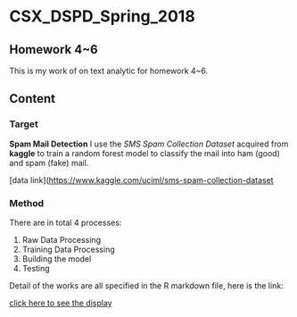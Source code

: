 # CSX_DSPD_Spring_2018

## Homework 4~6
This is my work of on text analytic for homework 4~6.

## Content
### Target
**Spam Mail Detection**
I use the *SMS Spam Collection Dataset* acquired from **kaggle** to train a random forest model to classify the mail into ham (good) and spam (fake) mail.
 
[data link](https://www.kaggle.com/uciml/sms-spam-collection-dataset

### Method
There are in total 4 processes:
<ol>
<li>Raw Data Processing</li>
<li>Training Data Processing</li>
<li>Building the model</li>
<li>Testing</li>
</ol>
Detail of the works are all specified in the R markdown file, here is the link: 
 
[click here to see the display](https://dasvision0212.github.io/CSX_DSPD_Spring_2018/Hw4~6/hw6.nb.html)

